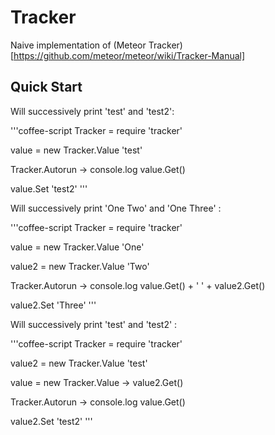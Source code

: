 # Tracker
Naive implementation of (Meteor Tracker)[https://github.com/meteor/meteor/wiki/Tracker-Manual]

## Quick Start

Will successively print 'test' and 'test2':

'''coffee-script
Tracker = require 'tracker'

value = new Tracker.Value 'test'

Tracker.Autorun ->
  console.log value.Get()

value.Set 'test2'
'''

Will successively print 'One Two' and 'One Three' :

'''coffee-script
Tracker = require 'tracker'

value = new Tracker.Value 'One'

value2 = new Tracker.Value 'Two'

Tracker.Autorun ->
  console.log value.Get() + ' ' + value2.Get()

value2.Set 'Three'
'''

Will successively print 'test' and 'test2' :

'''coffee-script
Tracker = require 'tracker'

value2 = new Tracker.Value 'test'

value = new Tracker.Value ->
  value2.Get()

Tracker.Autorun ->
  console.log value.Get()

value2.Set 'test2'
'''
